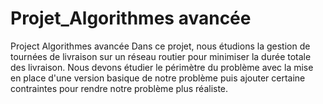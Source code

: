 # Projet_Algorithmes avancée
Project Algorithmes avancée
Dans ce projet, nous étudions la gestion de tournées de livraison sur un réseau routier pour minimiser la durée totale des livraison. Nous devons étudier le périmètre du problème avec la mise en place d'une version basique de notre problème puis ajouter certaine contraintes pour rendre notre problème plus réaliste.
